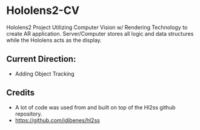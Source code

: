 # Hololens2-CV
Hololens2 Project Utilizing Computer Vision w/ Rendering Technology to create AR application.
Server/Computer stores all logic and data structures while the Hololens acts as the display.

## Current Direction:
- Adding Object Tracking


## Credits
- A lot of code was used from and built on top of the Hl2ss github repository. 
- https://github.com/jdibenes/hl2ss
